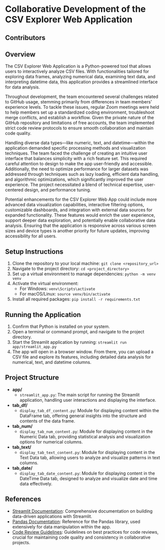 # Collaborative Development of the CSV Explorer Web Application

## Contributors

## Overview
The CSV Explorer Web Application is a Python-powered tool that allows users to interactively analyze CSV files. With functionalities tailored for exploring data frames, analyzing numerical data, examining text data, and interpreting datetime data, this application provides a streamlined interface for data analysis.

Throughout development, the team encountered several challenges related to GitHub usage, stemming primarily from differences in team members’ experience levels. To tackle these issues, regular Zoom meetings were held to help members set up a standardized coding environment, troubleshoot merge conflicts, and establish a workflow. Given the private nature of the GitHub repository and limitations of free accounts, the team implemented strict code review protocols to ensure smooth collaboration and maintain code quality.

Handling diverse data types—like numeric, text, and datetime—within the application demanded specific processing methods and visualization techniques. The team faced the challenge of creating an intuitive user interface that balances simplicity with a rich feature set. This required careful attention to design to make the app user-friendly and accessible. Additionally, the need to optimize performance for larger datasets was addressed through techniques such as lazy loading, efficient data handling, and algorithmic optimizations, which significantly improved the user experience. The project necessitated a blend of technical expertise, user-centered design, and performance tuning.

Potential enhancements for the CSV Explorer Web App could include more advanced data visualization capabilities, interactive filtering options, customizable dashboards, and integration with external data sources for expanded functionality. These features would enrich the user experience, support deeper data exploration, and potentially enable collaborative data analysis. Ensuring that the application is responsive across various screen sizes and device types is another priority for future updates, improving accessibility for all users.

## Setup Instructions
1. Clone the repository to your local machine: `git clone <repository_url>`
2. Navigate to the project directory: `cd <project_directory>`
3. Set up a virtual environment to manage dependencies: `python -m venv venv`
4. Activate the virtual environment:
   - For Windows: `venv\Scripts\activate`
   - For macOS/Linux: `source venv/bin/activate`
5. Install all required packages: `pip install -r requirements.txt`

## Running the Application

1. Confirm that Python is installed on your system.
2. Open a terminal or command prompt, and navigate to the project directory.
3. Start the Streamlit application by running: `streamlit run app/streamlit_app.py`
4. The app will open in a browser window. From there, you can upload a CSV file and explore its features, including detailed data analysis for numerical, text, and datetime columns.

## Project Structure
- **app/**
  - `streamlit_app.py`: The main script for running the Streamlit application, handling user interactions and displaying the interface.
- **tab_df/**
  - `display_tab_df_content.py`: Module for displaying content within the DataFrame tab, offering general insights into the structure and contents of the data frame.
- **tab_num/**
  - `display_tab_num_content.py`: Module for displaying content in the Numeric Data tab, providing statistical analysis and visualization options for numerical columns.
- **tab_text/**
  - `display_tab_text_content.py`: Module for displaying content in the Text Data tab, allowing users to analyze and visualize patterns in text columns.
- **tab_date/**
  - `display_tab_date_content.py`: Module for displaying content in the DateTime Data tab, designed to analyze and visualize date and time data effectively.

## References
- [Streamlit Documentation](https://docs.streamlit.io/): Comprehensive documentation on building data-driven applications with Streamlit.
- [Pandas Documentation](https://pandas.pydata.org/docs/): Reference for the Pandas library, used extensively for data manipulation within the app.
- [Code Review Guidelines](https://docs.gitlab.com/ee/development/code_review.html): Guidelines on best practices for code reviews, crucial for maintaining code quality and consistency in collaborative projects.
